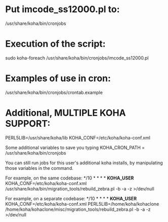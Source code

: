 # Put imcode_ss12000.pl to:
/usr/share/koha/bin/cronjobs

# Execution of the script:
sudo koha-foreach /usr/share/koha/bin/cronjobs/imcode_ss12000.pl

# Examples of use in cron:
/usr/share/koha/bin/cronjobs/crontab.example

# Additional, MULTIPLE KOHA SUPPORT:
PERL5LIB=/usr/share/koha/lib
KOHA_CONF=/etc/koha/koha-conf.xml

Some additional variables to save you typing
KOHA_CRON_PATH = /usr/share/koha/bin/cronjobs

You can still run jobs for this user's additional koha installs, by manipulating those variables in the command.

For example, on the same codebase:
*/10 * * * *    __KOHA_USER__  KOHA_CONF=/etc/koha/koha-conf.xml /usr/share/koha/bin/migration_tools/rebuild_zebra.pl -b -a -z >/dev/null

For example, on a separate codebase:
*/10 * * * *    __KOHA_USER__  KOHA_CONF=/etc/koha/koha-conf.xml PERL5LIB=/home/koha/kohaclone /home/koha/kohaclone/misc/migration_tools/rebuild_zebra.pl -b -a -z >/dev/null
